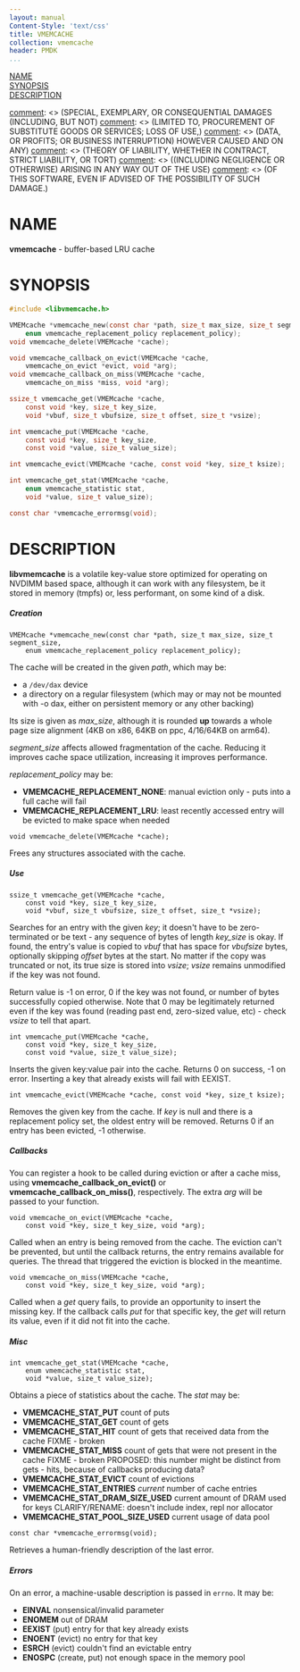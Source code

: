 ```yaml
---
layout: manual
Content-Style: 'text/css'
title: VMEMCACHE
collection: vmemcache
header: PMDK
...
```


[NAME](#name)<br />
[SYNOPSIS](#synopsis)<br />
[DESCRIPTION](#description)<br />

[comment]: <> (Copyright 2019, Intel Corporation)

[comment]: <> (Redistribution and use in source and binary forms, with or without)
[comment]: <> (modification, are permitted provided that the following conditions)
[comment]: <> (are met:)
[comment]: <> (    * Redistributions of source code must retain the above copyright)
[comment]: <> (      notice, this list of conditions and the following disclaimer.)
[comment]: <> (    * Redistributions in binary form must reproduce the above copyright)
[comment]: <> (      notice, this list of conditions and the following disclaimer in)
[comment]: <> (      the documentation and/or other materials provided with the)
[comment]: <> (      distribution.)
[comment]: <> (    * Neither the name of the copyright holder nor the names of its)
[comment]: <> (      contributors may be used to endorse or promote products derived)
[comment]: <> (      from this software without specific prior written permission.)

[comment]: <> (THIS SOFTWARE IS PROVIDED BY THE COPYRIGHT HOLDERS AND CONTRIBUTORS)
[comment]: <> ("AS IS" AND ANY EXPRESS OR IMPLIED WARRANTIES, INCLUDING, BUT NOT)
[comment]: <> (LIMITED TO, THE IMPLIED WARRANTIES OF MERCHANTABILITY AND FITNESS FOR)
[comment]: <> (A PARTICULAR PURPOSE ARE DISCLAIMED. IN NO EVENT SHALL THE COPYRIGHT)
[comment]: <> (OWNER OR CONTRIBUTORS BE LIABLE FOR ANY DIRECT, INDIRECT, INCIDENTAL,)
[comment]: <> (SPECIAL, EXEMPLARY, OR CONSEQUENTIAL DAMAGES (INCLUDING, BUT NOT)
[comment]: <> (LIMITED TO, PROCUREMENT OF SUBSTITUTE GOODS OR SERVICES; LOSS OF USE,)
[comment]: <> (DATA, OR PROFITS; OR BUSINESS INTERRUPTION) HOWEVER CAUSED AND ON ANY)
[comment]: <> (THEORY OF LIABILITY, WHETHER IN CONTRACT, STRICT LIABILITY, OR TORT)
[comment]: <> ((INCLUDING NEGLIGENCE OR OTHERWISE) ARISING IN ANY WAY OUT OF THE USE)
[comment]: <> (OF THIS SOFTWARE, EVEN IF ADVISED OF THE POSSIBILITY OF SUCH DAMAGE.)

# NAME #

**vmemcache** - buffer-based LRU cache

# SYNOPSIS #

```c
#include <libvmemcache.h>

VMEMcache *vmemcache_new(const char *path, size_t max_size, size_t segment_size,
	enum vmemcache_replacement_policy replacement_policy);
void vmemcache_delete(VMEMcache *cache);

void vmemcache_callback_on_evict(VMEMcache *cache,
	vmemcache_on_evict *evict, void *arg);
void vmemcache_callback_on_miss(VMEMcache *cache,
	vmemcache_on_miss *miss, void *arg);

ssize_t vmemcache_get(VMEMcache *cache,
	const void *key, size_t key_size,
	void *vbuf, size_t vbufsize, size_t offset, size_t *vsize);

int vmemcache_put(VMEMcache *cache,
	const void *key, size_t key_size,
	const void *value, size_t value_size);

int vmemcache_evict(VMEMcache *cache, const void *key, size_t ksize);

int vmemcache_get_stat(VMEMcache *cache,
	enum vmemcache_statistic stat,
	void *value, size_t value_size);

const char *vmemcache_errormsg(void);
```

# DESCRIPTION #

**libvmemcache** is a volatile key-value store optimized for operating on
NVDIMM based space, although it can work with any filesystem, be it stored
in memory (tmpfs) or, less performant, on some kind of a disk.


##### Creation #####

```
VMEMcache *vmemcache_new(const char *path, size_t max_size, size_t segment_size,
	enum vmemcache_replacement_policy replacement_policy);
```

The cache will be created in the given *path*, which may be:
 + a `/dev/dax` device
 + a directory on a regular filesystem (which may or may not be mounted with
   -o dax, either on persistent memory or any other backing)

Its size is given as *max_size*, although it is rounded **up** towards a
whole page size alignment (4KB on x86, 64KB on ppc, 4/16/64KB on arm64).

*segment_size* affects allowed fragmentation of the cache. Reducing it
improves cache space utilization, increasing it improves performance.

*replacement_policy* may be:
 + **VMEMCACHE_REPLACEMENT_NONE**: manual eviction only - puts into a full
   cache will fail
 + **VMEMCACHE_REPLACEMENT_LRU**: least recently accessed entry will be evicted
   to make space when needed


```
void vmemcache_delete(VMEMcache *cache);
```

Frees any structures associated with the cache.


##### Use #####

```
ssize_t vmemcache_get(VMEMcache *cache,
	const void *key, size_t key_size,
	void *vbuf, size_t vbufsize, size_t offset, size_t *vsize);
```

Searches for an entry with the given *key*; it doesn't have to be
zero-terminated or be text - any sequence of bytes of length *key_size*
is okay. If found, the entry's value is copied to *vbuf* that has space
for *vbufsize* bytes, optionally skipping *offset* bytes at the start.
No matter if the copy was truncated or not, its true size is stored into
*vsize*; *vsize* remains unmodified if the key was not found.

Return value is -1 on error, 0 if the key was not found, or number of bytes
successfully copied otherwise. Note that 0 may be legitimately returned
even if the key was found (reading past end, zero-sized value, etc) -
check *vsize* to tell that apart.


```
int vmemcache_put(VMEMcache *cache,
	const void *key, size_t key_size,
	const void *value, size_t value_size);
```

Inserts the given key:value pair into the cache. Returns 0 on success,
-1 on error. Inserting a key that already exists will fail with EEXIST.


```
int vmemcache_evict(VMEMcache *cache, const void *key, size_t ksize);
```

Removes the given key from the cache. If *key* is null and there is a
replacement policy set, the oldest entry will be removed. Returns 0 if
an entry has been evicted, -1 otherwise.


##### Callbacks #####

You can register a hook to be called during eviction or after a cache miss,
using **vmemcache_callback_on_evict()** or **vmemcache_callback_on_miss()**,
respectively. The extra *arg* will be passed to your function.

```
void vmemcache_on_evict(VMEMcache *cache,
	const void *key, size_t key_size, void *arg);
```

Called when an entry is being removed from the cache. The eviction can't
be prevented, but until the callback returns, the entry remains available
for queries. The thread that triggered the eviction is blocked in the
meantime.


```
void vmemcache_on_miss(VMEMcache *cache,
	const void *key, size_t key_size, void *arg);
```

Called when a *get* query fails, to provide an opportunity to insert the
missing key. If the callback calls *put* for that specific key, the *get*
will return its value, even if it did not fit into the cache.


##### Misc #####

```
int vmemcache_get_stat(VMEMcache *cache,
	enum vmemcache_statistic stat,
	void *value, size_t value_size);
```

Obtains a piece of statistics about the cache. The *stat* may be:
 + **VMEMCACHE_STAT_PUT**
	count of puts
 + **VMEMCACHE_STAT_GET**
	count of gets
 + **VMEMCACHE_STAT_HIT**
	count of gets that received data from the cache
	FIXME - broken
 + **VMEMCACHE_STAT_MISS**
	count of gets that were not present in the cache
	FIXME - broken
	PROPOSED: this number might be distinct from gets - hits, because of
	callbacks producing data?
 + **VMEMCACHE_STAT_EVICT**
	count of evictions
 + **VMEMCACHE_STAT_ENTRIES**
	*current* number of cache entries
 + **VMEMCACHE_STAT_DRAM_SIZE_USED**
	current amount of DRAM used for keys
	CLARIFY/RENAME: doesn't include index, repl nor allocator
 + **VMEMCACHE_STAT_POOL_SIZE_USED**
	current usage of data pool


```
const char *vmemcache_errormsg(void);
```

Retrieves a human-friendly description of the last error.


##### Errors #####

On an error, a machine-usable description is passed in `errno`. It may
be:
 + **EINVAL**
	nonsensical/invalid parameter
 + **ENOMEM**
	out of DRAM
 + **EEXIST**
	(put) entry for that key already exists
 + **ENOENT**
	(evict) no entry for that key
 + **ESRCH**
	(evict) couldn't find an evictable entry
 + **ENOSPC**
	(create, put) not enough space in the memory pool
